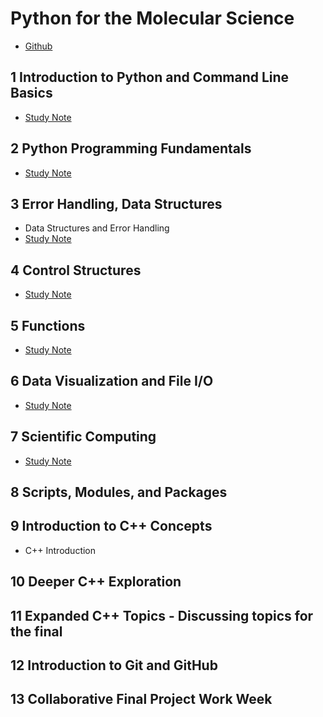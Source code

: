 # Python for the Molecular Science

* [Github](https://github.com/MarkusHohle/UC-Berkeley/tree/main/Chem-272/Summer-2025)

## 1 Introduction to Python and Command Line Basics

* [Study Note](https://github.com/SEUNGHO-Y00/MSSE/blob/main/CHEM272/Introduction.md)

## 2 Python Programming Fundamentals

* [Study Note](https://github.com/SEUNGHO-Y00/MSSE/blob/main/CHEM272/PythonProgramming.md)

## 3 Error Handling, Data Structures

* Data Structures and Error Handling
* [Study Note](https://github.com/SEUNGHO-Y00/MSSE/blob/main/CHEM272/DataStructure.md)

## 4 Control Structures

* [Study Note](https://github.com/SEUNGHO-Y00/MSSE/blob/main/CHEM272/ControlStructures.md)

## 5 Functions

* [Study Note](https://github.com/SEUNGHO-Y00/MSSE/blob/main/CHEM272/Functions.md)

## 6 Data Visualization and File I/O

* [Study Note](https://github.com/SEUNGHO-Y00/MSSE/blob/main/CHEM272/DataVisualization.md)

## 7 Scientific Computing

* [Study Note](https://github.com/SEUNGHO-Y00/MSSE/blob/main/CHEM272/ScientificComputing.md)

## 8 Scripts, Modules, and Packages

## 9 Introduction to C++ Concepts

* C++ Introduction

## 10 Deeper C++ Exploration

## 11 Expanded C++ Topics - Discussing topics for the final

## 12 Introduction to Git and GitHub

## 13 Collaborative Final Project Work Week
